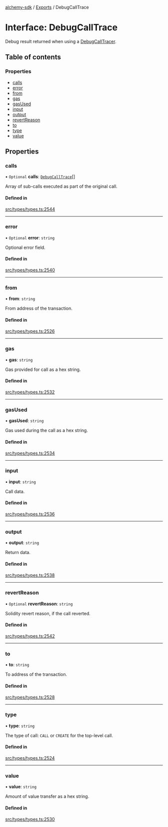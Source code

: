 [alchemy-sdk](../README.md) / [Exports](../modules.md) / DebugCallTrace

# Interface: DebugCallTrace

Debug result returned when using a [DebugCallTracer](DebugCallTracer.md).

## Table of contents

### Properties

- [calls](DebugCallTrace.md#calls)
- [error](DebugCallTrace.md#error)
- [from](DebugCallTrace.md#from)
- [gas](DebugCallTrace.md#gas)
- [gasUsed](DebugCallTrace.md#gasused)
- [input](DebugCallTrace.md#input)
- [output](DebugCallTrace.md#output)
- [revertReason](DebugCallTrace.md#revertreason)
- [to](DebugCallTrace.md#to)
- [type](DebugCallTrace.md#type)
- [value](DebugCallTrace.md#value)

## Properties

### calls

• `Optional` **calls**: [`DebugCallTrace`](DebugCallTrace.md)[]

Array of sub-calls executed as part of the original call.

#### Defined in

[src/types/types.ts:2544](https://github.com/alchemyplatform/alchemy-sdk-js/blob/905f87c/src/types/types.ts#L2544)

___

### error

• `Optional` **error**: `string`

Optional error field.

#### Defined in

[src/types/types.ts:2540](https://github.com/alchemyplatform/alchemy-sdk-js/blob/905f87c/src/types/types.ts#L2540)

___

### from

• **from**: `string`

From address of the transaction.

#### Defined in

[src/types/types.ts:2526](https://github.com/alchemyplatform/alchemy-sdk-js/blob/905f87c/src/types/types.ts#L2526)

___

### gas

• **gas**: `string`

Gas provided for call as a hex string.

#### Defined in

[src/types/types.ts:2532](https://github.com/alchemyplatform/alchemy-sdk-js/blob/905f87c/src/types/types.ts#L2532)

___

### gasUsed

• **gasUsed**: `string`

Gas used during the call as a hex string.

#### Defined in

[src/types/types.ts:2534](https://github.com/alchemyplatform/alchemy-sdk-js/blob/905f87c/src/types/types.ts#L2534)

___

### input

• **input**: `string`

Call data.

#### Defined in

[src/types/types.ts:2536](https://github.com/alchemyplatform/alchemy-sdk-js/blob/905f87c/src/types/types.ts#L2536)

___

### output

• **output**: `string`

Return data.

#### Defined in

[src/types/types.ts:2538](https://github.com/alchemyplatform/alchemy-sdk-js/blob/905f87c/src/types/types.ts#L2538)

___

### revertReason

• `Optional` **revertReason**: `string`

Solidity revert reason, if the call reverted.

#### Defined in

[src/types/types.ts:2542](https://github.com/alchemyplatform/alchemy-sdk-js/blob/905f87c/src/types/types.ts#L2542)

___

### to

• **to**: `string`

To address of the transaction.

#### Defined in

[src/types/types.ts:2528](https://github.com/alchemyplatform/alchemy-sdk-js/blob/905f87c/src/types/types.ts#L2528)

___

### type

• **type**: `string`

The type of call: `CALL` or `CREATE` for the top-level call.

#### Defined in

[src/types/types.ts:2524](https://github.com/alchemyplatform/alchemy-sdk-js/blob/905f87c/src/types/types.ts#L2524)

___

### value

• **value**: `string`

Amount of value transfer as a hex string.

#### Defined in

[src/types/types.ts:2530](https://github.com/alchemyplatform/alchemy-sdk-js/blob/905f87c/src/types/types.ts#L2530)
